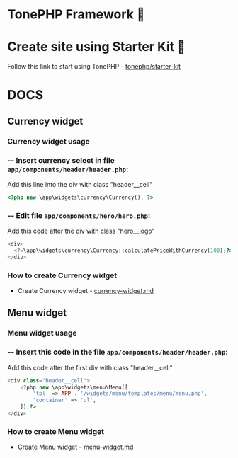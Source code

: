 # TonePHP Framework 👋

# Create site using Starter Kit 🚀

Follow this link to start using TonePHP - [tonephp/starter-kit](https://github.com/tonephp/starter-kit)

# DOCS

## Currency widget

### Currency widget usage

### -- Insert currency select in file `app/components/header/header.php`:

Add this line into the div with class "header\_\_cell"

```php
<?php new \app\widgets\currency\Currency(); ?>
```

### -- Edit file `app/components/hero/hero.php`:

Add this code after the div with class "hero\_\_logo"

```php
<div>
  <?=\app\widgets\currency\Currency::calculatePriceWithCurrency(100);?>
</div>
```

### How to create Currency widget

- Create Currency widget - [currency-widget.md](docs/currency-widget.md)

## Menu widget

### Menu widget usage

### -- Insert this code in the file `app/components/header/header.php`:

Add this code after the first div with class "header\_\_cell"

```php
<div class="header__cell">
    <?php new \app\widgets\menu\Menu([
        'tpl' => APP . '/widgets/menu/templates/menu/menu.php',
        'container' => 'ul',
    ]);?>
</div>
```

### How to create Menu widget

- Create Menu widget - [menu-widget.md](docs/menu-widget.md)
